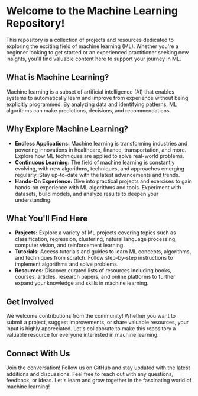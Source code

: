 <!DOCTYPE html>
<html lang="en">
<head>
  <meta charset="UTF-8">
  <meta name="viewport" content="width=device-width, initial-scale=1.0">
  <title>Machine Learning Repository</title>
</head>
<body>
  <h1>Welcome to the Machine Learning Repository!</h1>
  <p>This repository is a collection of projects and resources dedicated to exploring the exciting field of machine learning (ML). Whether you're a beginner looking to get started or an experienced practitioner seeking new insights, you'll find valuable content here to support your journey in ML.</p>

  <h2>What is Machine Learning?</h2>
  <p>Machine learning is a subset of artificial intelligence (AI) that enables systems to automatically learn and improve from experience without being explicitly programmed. By analyzing data and identifying patterns, ML algorithms can make predictions, decisions, and recommendations.</p>

  <h2>Why Explore Machine Learning?</h2>
  <ul>
    <li><strong>Endless Applications:</strong> Machine learning is transforming industries and powering innovations in healthcare, finance, transportation, and more. Explore how ML techniques are applied to solve real-world problems.</li>
    <li><strong>Continuous Learning:</strong> The field of machine learning is constantly evolving, with new algorithms, techniques, and approaches emerging regularly. Stay up-to-date with the latest advancements and trends.</li>
    <li><strong>Hands-On Experience:</strong> Dive into practical projects and exercises to gain hands-on experience with ML algorithms and tools. Experiment with datasets, build models, and analyze results to deepen your understanding.</li>
  </ul>

  <h2>What You'll Find Here</h2>
  <ul>
    <li><strong>Projects:</strong> Explore a variety of ML projects covering topics such as classification, regression, clustering, natural language processing, computer vision, and reinforcement learning.</li>
    <li><strong>Tutorials:</strong> Access tutorials and guides to learn ML concepts, algorithms, and techniques from scratch. Follow step-by-step instructions to implement algorithms and solve problems.</li>
    <li><strong>Resources:</strong> Discover curated lists of resources including books, courses, articles, research papers, and online platforms to further expand your knowledge and skills in machine learning.</li>
  </ul>

  <h2>Get Involved</h2>
  <p>We welcome contributions from the community! Whether you want to submit a project, suggest improvements, or share valuable resources, your input is highly appreciated. Let's collaborate to make this repository a valuable resource for everyone interested in machine learning.</p>

  <h2>Connect With Us</h2>
  <p>Join the conversation! Follow us on GitHub and stay updated with the latest additions and discussions. Feel free to reach out with any questions, feedback, or ideas. Let's learn and grow together in the fascinating world of machine learning!</p>
</body>
</html>
